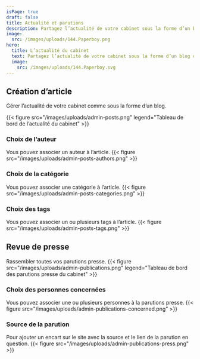 ```yaml
---
isPage: true
draft: false
title: Actualité et parutions
description: Partagez l’actualité de votre cabinet sous la forme d’un blog ou d’une liste de parutions.
image:
  src: /images/uploads/144.Paperboy.png
hero:
  title: L’actualité du cabinet
  text: Partagez l’actualité de votre cabinet sous la forme d’un blog ou d’une liste de parutions.
  image:
    src: /images/uploads/144.Paperboy.svg
---
```


## Création d’article

Gérer l’actualité de votre cabinet comme sous la forme d’un blog.

{{< figure src="/images/uploads/admin-posts.png" legend="Tableau de bord de l’actualité du cabinet" >}}

### Choix de l’auteur

Vous pouvez associer un auteur à l’article.
{{< figure src="/images/uploads/admin-posts-authors.png" >}}

### Choix de la catégorie

Vous pouvez associer une catégorie à l’article.
{{< figure src="/images/uploads/admin-posts-categories.png" >}}

### Choix des tags

Vous pouvez associer un ou plusieurs tags à l’article.
{{< figure src="/images/uploads/admin-posts-tags.png" >}}

## Revue de presse

Rassembler toutes vos parutions presse.
{{< figure src="/images/uploads/admin-publications.png" legend="Tableau de bord des parutions presse du cabinet" >}}

### Choix des personnes concernées

Vous pouvez associer une ou plusieurs personnes à la parutions presse.
{{< figure src="/images/uploads/admin-publications-concerned.png" >}}

### Source de la parution

Pour ajouter un encart sur le site avec la source et le lien de la parution en question.
{{< figure src="/images/uploads/admin-publications-press.png" >}}

